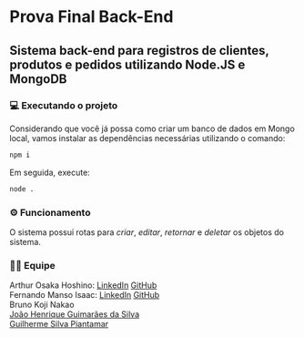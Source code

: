 # Prova Final Back-End

## Sistema back-end para registros de clientes, produtos e pedidos utilizando Node.JS e MongoDB

### 💻 Executando o projeto
Considerando que você já possa como criar um banco de dados em Mongo local, vamos instalar as dependências necessárias utilizando o comando:<br>
```bash
npm i
```

Em seguida, execute:<br>
```bash
node .
```

### ⚙️ Funcionamento

O sistema possui rotas para *criar*, *editar*, *retornar* e *deletar* os objetos do sistema.

### 🧑‍💻 Equipe
Arthur Osaka Hoshino: [LinkedIn](https://linkedin.com/in/arthurhoshino) [GitHub](https://github.com/ArthurHoshino)<br>
Fernando Manso Isaac: [LinkedIn](https://br.linkedin.com/in/fernando-manso-242290320) [GitHub](https://github.com/Fernando-MI)<br>
Bruno Koji Nakao<br>
[João Henrique Guimarães da Silva]()<br>
[Guilherme Silva Piantamar]()<br>
